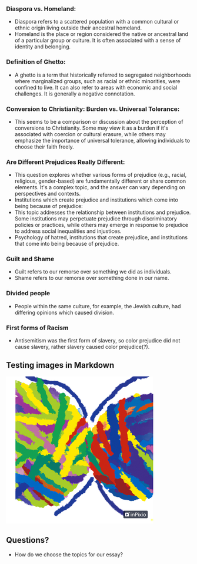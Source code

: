### Diaspora vs. Homeland:
- Diaspora refers to a scattered population with a common cultural or ethnic origin living outside their ancestral homeland.
- Homeland is the place or region considered the native or ancestral land of a particular group or culture. It is often associated with a sense of identity and belonging.

### Definition of Ghetto:
- A ghetto is a term that historically referred to segregated neighborhoods where marginalized groups, such as racial or ethnic minorities, were confined to live. It can also refer to areas with economic and social challenges. It is generally a negative connotation. 

### Conversion to Christianity: Burden vs. Universal Tolerance:
- This seems to be a comparison or discussion about the perception of conversions to Christianity. Some may view it as a burden if it's associated with coercion or cultural erasure, while others may emphasize the importance of universal tolerance, allowing individuals to choose their faith freely.

### Are Different Prejudices Really Different:
- This question explores whether various forms of prejudice (e.g., racial, religious, gender-based) are fundamentally different or share common elements. It's a complex topic, and the answer can vary depending on perspectives and contexts.
- Institutions which create prejudice and institutions which come into being because of prejudice:
- This topic addresses the relationship between institutions and prejudice. Some institutions may perpetuate prejudice through discriminatory policies or practices, while others may emerge in response to prejudice to address social inequalities and injustices.
- Psychology of hatred, institutions that create prejudice, and institutions that come into being because of prejudice. 

### Guilt and Shame
- Guilt refers to our remorse over something we did as individuals.
- Shame refers to our remorse over something done in our name.

### Divided people
- People within the same culture, for example, the Jewish culture, had differing opinions which caused division.

### First forms of Racism
- Antisemitism was the first form of slavery, so color prejudice did not cause slavery, rather slavery caused color prejudice(?).

## Testing images in Markdown
![alt text](https://github.com/km322/HITO-136/blob/d93cf553fd543e72926823d2fd093c061dfed95b/Images/%22DALL_E%202023-09-15%2020.38.13.png?raw=true)

## Questions?
- How do we choose the topics for our essay?
